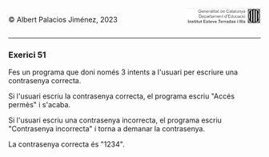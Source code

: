 <div style="display: flex; width: 100%;">
    <div style="flex: 1; padding: 0px;">
        <p>© Albert Palacios Jiménez, 2023</p>
    </div>
    <div style="flex: 1; padding: 0px; text-align: right;">
        <img src="../../assets/ieti.png" height="32" alt="Logo de IETI" style="max-height: 32px;">
    </div>
</div>
<hr/>

### Exerici 51

Fes un programa que doni només 3 intents a l'usuari per escriure una contrasenya correcta.

Si l'usuari escriu la contrasenya correcta, el programa escriu "Accés permès" i s'acaba.

Si l'usuari escriu una contrasenya incorrecta, el programa escriu "Contrasenya incorrecta" i torna a demanar la contrasenya.

La contrasenya correcta és "1234".

